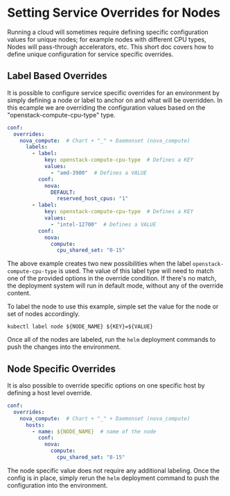 # Setting Service Overrides for Nodes

Running a cloud will sometimes require defining specific configuration values for unique nodes; for example nodes with different CPU types, Nodes will pass-through accelerators, etc. This short doc covers how to define unique configuration for service specific overrides.

## Label Based Overrides

It is possible to configure service specific overrides for an environment by simply defining a node or label to anchor on
and what will be overridden. In this ecample we are overriding the configuration values based on the "openstack-compute-cpu-type" type.

``` yaml title="Helm Label Overrides YAML"
conf:
  overrides:
    nova_compute:  # Chart + "_" + Daemonset (nova_compute)
      labels:
        - label:
            key: openstack-compute-cpu-type  # Defines a KEY
            values:
              - "amd-3900"  # Defines a VALUE
          conf:
            nova:
              DEFAULT:
                reserved_host_cpus: "1"
        - label:
            key: openstack-compute-cpu-type  # Defines a KEY
            values:
              - "intel-12700"  # Defines a VALUE
          conf:
            nova:
              compute:
                cpu_shared_set: "0-15"
```

The above example creates two new possibilities when the label `openstack-compute-cpu-type` is used. The value of this label type will need to match one of the provided options in the override condition. If there's no match, the deployment system will run in default mode, without any of the override content.

To label the node to use this example, simple set the value for the node or set of nodes accordingly.

``` shell title="Adding Node Labels"
kubectl label node ${NODE_NAME} ${KEY}=${VALUE}
```

Once all of the nodes are labeled, run the `helm` deployment commands to push the changes into the environment.

## Node Specific Overrides

It is also possible to override specific options on one specific host by defining a host level override.

``` yaml title="Helm Node Override YAML"
conf:
  overrides:
    nova_compute:  # Chart + "_" + Daemonset (nova_compute)
      hosts:
        - name: ${NODE_NAME}  # name of the node
          conf:
            nova:
              compute:
                cpu_shared_set: "8-15"
```

The node specific value does not require any additional labeling. Once the config is in place, simply rerun the `helm` deployment command to push the configuration into the environment.
